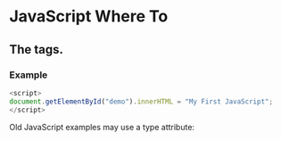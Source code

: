 # JavaScript Where To

## The <script> Tag
In HTML, JavaScript code is inserted between <script> and </script> tags.

### Example
```javascript
<script>
document.getElementById("demo").innerHTML = "My First JavaScript";
</script>
```

Old JavaScript examples may use a type attribute: <script type="text/javascript">.
The type attribute is not required. JavaScript is the default scripting language in HTML.


## JavaScript Functions and Events
A JavaScript `function` is a block of JavaScript code, that can be executed when "called" for.

For example, a function can be called when an **event** occurs, like when the user clicks a button.

You will learn much more about functions and events in later chapters.


## JavaScript in <head> or <body>
You can place any number of scripts in an HTML document.

Scripts can be placed in the `<body>`, or in the `<head>` section of an HTML page, or in both.

JavaScript in <head>
In this example, a JavaScript `function` is placed in the `<head>` section of an HTML page.

The function is invoked (called) when a button is clicked:

### Example

```html
<!DOCTYPE html>
<html>
<head>
<script>
function myFunction() {
  document.getElementById("demo").innerHTML = "Paragraph changed.";
}
</script>
</head>
<body>
<h2>Demo JavaScript in Head</h2>

<p id="demo">A Paragraph</p>
<button type="button" onclick="myFunction()">Try it</button>

</body>
</html>
```


## JavaScript in <body>
In this example, a `JavaScript` function is placed in the `<body>` section of an HTML page.

The function is invoked (called) when a button is clicked:

### Example
```html
<!DOCTYPE html>
<html>
<body>

<h2>Demo JavaScript in Body</h2>

<p id="demo">A Paragraph</p>

<button type="button" onclick="myFunction()">Try it</button>

<script>
function myFunction() {
  document.getElementById("demo").innerHTML = "Paragraph changed.";
}
</script>

</body>
</html>
```

Placing scripts at the bottom of the <body> element improves the display speed, because script interpretation slows down the display.


## External JavaScript
Scripts can also be placed in external files:

### External file: myScript.js
```javascript
function myFunction() {
  document.getElementById("demo").innerHTML = "Paragraph changed.";
}
```

External scripts are practical when the same code is used in many different web pages.

JavaScript files have the file extension .js.

To use an external script, put the name of the script file in the src (source) attribute of a <script> tag:

### Example
```javascript
<script src="myScript.js"></script>
```

You can place an external script reference in <head> or <body> as you like.

The script will behave as if it was located exactly where the <script> tag is located.

External scripts cannot contain <script> tags.


## External JavaScript Advantages
Placing scripts in external files has some advantages:

* It separates HTML and code
* It makes HTML and JavaScript easier to read and maintain
* Cached JavaScript files can speed up page loads

### Example
```javascript
<script src="myScript1.js"></script>
<script src="myScript2.js"></script>
```

## External References
An external script can be referenced in 3 different ways:

* With a full URL (a full web address)
* With a file path (like /js/)
* Without any path

This example uses a full URL to link to myScript.js:

### Example
```javascript
<script src="https://www.w3schools.com/js/myScript.js">
</script>
```

This example uses a file path to link to myScript.js:

### Example
```javascript
<script src="/js/myScript.js"></script>
```

This example uses no path to link to myScript.js:

### Example
```javascript
<script src="myScript.js"></script>
```

You can read more about file paths in the chapter [HTML File Paths](https://www.w3schools.com/html/html_filepaths.asp).